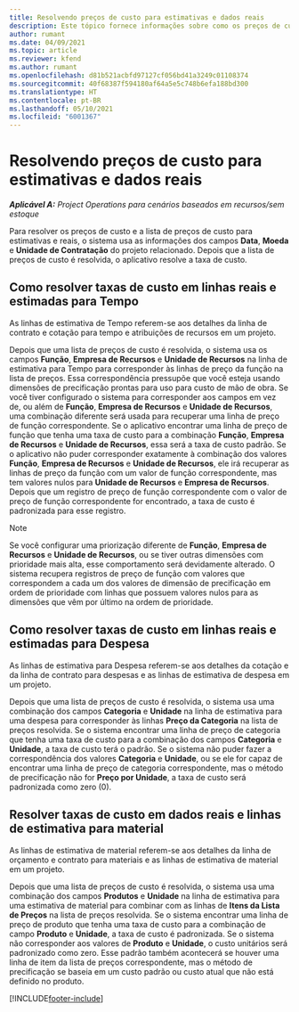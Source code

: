 ```yaml
---
title: Resolvendo preços de custo para estimativas e dados reais
description: Este tópico fornece informações sobre como os preços de custo para estimativas e reais são resolvidos.
author: rumant
ms.date: 04/09/2021
ms.topic: article
ms.reviewer: kfend
ms.author: rumant
ms.openlocfilehash: d81b521acbfd97127cf056bd41a3249c01108374
ms.sourcegitcommit: 40f68387f594180af64a5e5c748b6efa188bd300
ms.translationtype: HT
ms.contentlocale: pt-BR
ms.lasthandoff: 05/10/2021
ms.locfileid: "6001367"
---
```

# <a name="resolving-cost-prices-for-estimates-and-actuals"></a>Resolvendo preços de custo para estimativas e dados reais

_**Aplicável A:** Project Operations para cenários baseados em recursos/sem estoque_

Para resolver os preços de custo e a lista de preços de custo para estimativas e reais, o sistema usa as informações dos campos **Data**, **Moeda** e **Unidade de Contratação** do projeto relacionado. Depois que a lista de preços de custo é resolvida, o aplicativo resolve a taxa de custo.

## <a name="resolving-cost-rates-on-actual-and-estimate-lines-for-time"></a>Como resolver taxas de custo em linhas reais e estimadas para Tempo

As linhas de estimativa de Tempo referem-se aos detalhes da linha de contrato e cotação para tempo e atribuições de recursos em um projeto.

Depois que uma lista de preços de custo é resolvida, o sistema usa os campos **Função**, **Empresa de Recursos** e **Unidade de Recursos** na linha de estimativa para Tempo para corresponder às linhas de preço da função na lista de preços. Essa correspondência pressupõe que você esteja usando dimensões de precificação prontas para uso para custo de mão de obra. Se você tiver configurado o sistema para corresponder aos campos em vez de, ou além de **Função**, **Empresa de Recursos** e **Unidade de Recursos**, uma combinação diferente será usada para recuperar uma linha de preço de função correspondente. Se o aplicativo encontrar uma linha de preço de função que tenha uma taxa de custo para a combinação **Função**, **Empresa de Recursos** e **Unidade de Recursos**, essa será a taxa de custo padrão. Se o aplicativo não puder corresponder exatamente à combinação dos valores **Função**, **Empresa de Recursos** e **Unidade de Recursos**, ele irá recuperar as linhas de preço da função com um valor de função correspondente, mas tem valores nulos para **Unidade de Recursos** e **Empresa de Recursos**. Depois que um registro de preço de função correspondente com o valor de preço de função correspondente for encontrado, a taxa de custo é padronizada para esse registro. 

> [!NOTE]
> Se você configurar uma priorização diferente de **Função**, **Empresa de Recursos** e **Unidade de Recursos**, ou se tiver outras dimensões com prioridade mais alta, esse comportamento será devidamente alterado. O sistema recupera registros de preço de função com valores que correspondem a cada um dos valores de dimensão de precificação em ordem de prioridade com linhas que possuem valores nulos para as dimensões que vêm por último na ordem de prioridade.

## <a name="resolving-cost-rates-on-actual-and-estimate-lines-for-expense"></a>Como resolver taxas de custo em linhas reais e estimadas para Despesa

As linhas de estimativa para Despesa referem-se aos detalhes da cotação e da linha de contrato para despesas e as linhas de estimativa de despesa em um projeto.

Depois que uma lista de preços de custo é resolvida, o sistema usa uma combinação dos campos **Categoria** e **Unidade** na linha de estimativa para uma despesa para corresponder às linhas **Preço da Categoria** na lista de preços resolvida. Se o sistema encontrar uma linha de preço de categoria que tenha uma taxa de custo para a combinação dos campos **Categoria** e **Unidade**, a taxa de custo terá o padrão. Se o sistema não puder fazer a correspondência dos valores **Categoria** e **Unidade**, ou se ele for capaz de encontrar uma linha de preço de categoria correspondente, mas o método de precificação não for **Preço por Unidade**, a taxa de custo será padronizada como zero (0).

## <a name="resolving-cost-rates-on-actual-and-estimate-lines-for-material"></a>Resolver taxas de custo em dados reais e linhas de estimativa para material

As linhas de estimativa de material referem-se aos detalhes da linha de orçamento e contrato para materiais e as linhas de estimativa de material em um projeto.

Depois que uma lista de preços de custo é resolvida, o sistema usa uma combinação dos campos **Produtos** e **Unidade** na linha de estimativa para uma estimativa de material para combinar com as linhas de **Itens da Lista de Preços** na lista de preços resolvida. Se o sistema encontrar uma linha de preço de produto que tenha uma taxa de custo para a combinação de campo **Produto** e **Unidade**, a taxa de custo é padronizada. Se o sistema não corresponder aos valores de **Produto** e **Unidade**, o custo unitários será padronizado como zero. Esse padrão também acontecerá se houver uma linha de item da lista de preços correspondente, mas o método de precificação se baseia em um custo padrão ou custo atual que não está definido no produto.

[!INCLUDE[footer-include](../includes/footer-banner.md)]
